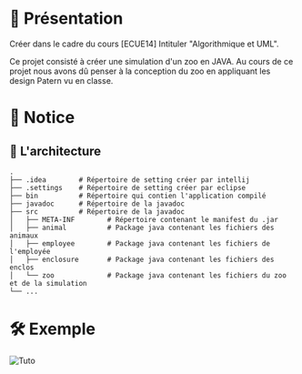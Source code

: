 # 👋 Présentation
Créer dans le cadre du cours [ECUE14] Intituler "Algorithmique et UML".

Ce projet consisté à créer une simulation d'un zoo en JAVA. Au cours de ce projet nous avons dû penser à la conception du zoo en appliquant les design Patern vu en classe.

# 📜 Notice

## 📖 L'architecture

```
.
├── .idea        # Répertoire de setting créer par intellij
├── .settings    # Répertoire de setting créer par eclipse
├── bin          # Répertoire qui contien l'application compilé
├── javadoc      # Répertoire de la javadoc
├── src          # Répertoire de la javadoc
│   ├── META-INF        # Répertoire contenant le manifest du .jar
│   ├── animal          # Package java contenant les fichiers des animaux 
│   ├── employee        # Package java contenant les fichiers de l'employée
│   ├── enclosure       # Package java contenant les fichiers des enclos 
│   └── zoo             # Package java contenant les fichiers du zoo et de la simulation 
└── ...
```

# 🛠 Exemple

![Tuto](https://s3.us-west-2.amazonaws.com/secure.notion-static.com/44908e32-45ba-4faa-9d81-a900fe8f4be6/Demo.gif?X-Amz-Algorithm=AWS4-HMAC-SHA256&X-Amz-Content-Sha256=UNSIGNED-PAYLOAD&X-Amz-Credential=AKIAT73L2G45EIPT3X45%2F20211219%2Fus-west-2%2Fs3%2Faws4_request&X-Amz-Date=20211219T181948Z&X-Amz-Expires=86400&X-Amz-Signature=879c509d6ad900c34d19fa3b125e67df145ad74f4faef4a0a5f5f0bf65ad32ad&X-Amz-SignedHeaders=host&response-content-disposition=filename%20%3D%22Demo.gif%22&x-id=GetObject)

